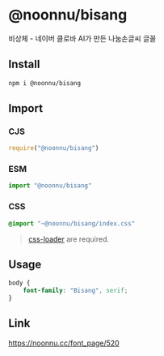 # @noonnu/bisang
비상체 - 네이버 클로바 AI가 만든 나눔손글씨 글꼴

## Install
```sh
npm i @noonnu/bisang
```
## Import
### CJS
```js
require("@noonnu/bisang")
```
### ESM
```js
import "@noonnu/bisang"
```
### CSS 
```css
@import "~@noonnu/bisang/index.css"
```
> [css-loader](https://github.com/webpack-contrib/css-loader) are required.

## Usage
```css
body {
    font-family: "Bisang", serif;
}
```

## Link
https://noonnu.cc/font_page/520